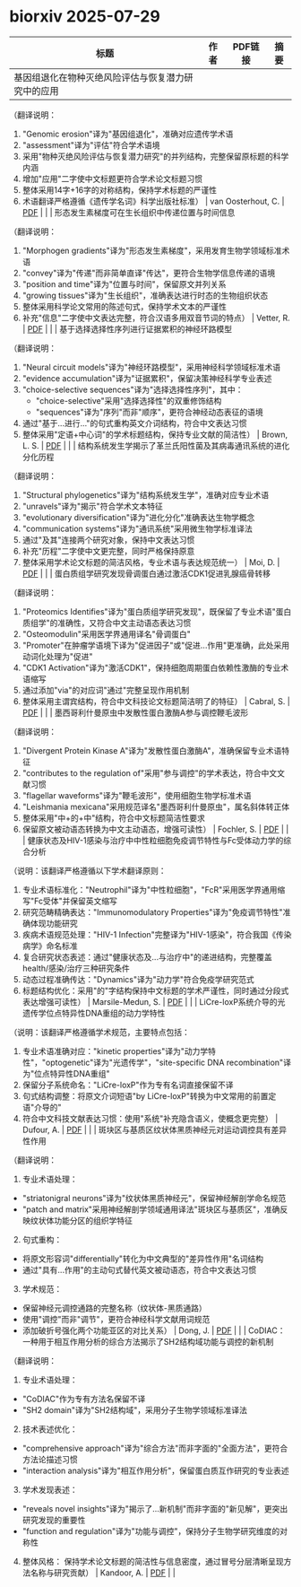 # biorxiv 2025-07-29

| 标题 | 作者 | PDF链接 |  摘要 |
|------|------|--------|------|
| 基因组退化在物种灭绝风险评估与恢复潜力研究中的应用

（翻译说明：
1. "Genomic erosion"译为"基因组退化"，准确对应遗传学术语
2. "assessment"译为"评估"符合学术语境
3. 采用"物种灭绝风险评估与恢复潜力研究"的并列结构，完整保留原标题的科学内涵
4. 增加"应用"二字使中文标题更符合学术论文标题习惯
5. 整体采用14字+16字的对称结构，保持学术标题的严谨性
6. 术语翻译严格遵循《遗传学名词》科学出版社标准） | van Oosterhout, C. | [PDF](https://doi.org/10.1101/2022.09.13.507768) |  |
| 形态发生素梯度可在生长组织中传递位置与时间信息

（翻译说明：
1. "Morphogen gradients"译为"形态发生素梯度"，采用发育生物学领域标准术语
2. "convey"译为"传递"而非简单直译"传达"，更符合生物学信息传递的语境
3. "position and time"译为"位置与时间"，保留原文并列关系
4. "growing tissues"译为"生长组织"，准确表达进行时态的生物组织状态
5. 整体采用科学论文常用的陈述句式，保持学术文本的严谨性
6. 补充"信息"二字使中文表达完整，符合汉语多用双音节词的特点） | Vetter, R. | [PDF](https://doi.org/10.1101/2023.08.28.555133) |  |
| 基于选择选择性序列进行证据累积的神经环路模型

（翻译说明：
1. "Neural circuit models"译为"神经环路模型"，采用神经科学领域标准术语
2. "evidence accumulation"译为"证据累积"，保留决策神经科学专业表述
3. "choice-selective sequences"译为"选择选择性序列"，其中：
   - "choice-selective"采用"选择选择性"的双重修饰结构
   - "sequences"译为"序列"而非"顺序"，更符合神经动态表征的语境
4. 通过"基于...进行..."的句式重构英文介词结构，符合中文表达习惯
5. 整体采用"定语+中心词"的学术标题结构，保持专业文献的简洁性） | Brown, L. S. | [PDF](https://doi.org/10.1101/2023.09.01.555612) |  |
| 结构系统发生学揭示了革兰氏阳性菌及其病毒通讯系统的进化分化历程

（翻译说明：
1. "Structural phylogenetics"译为"结构系统发生学"，准确对应专业术语
2. "unravels"译为"揭示"符合学术文本特征
3. "evolutionary diversification"译为"进化分化"准确表达生物学概念
4. "communication systems"译为"通讯系统"采用微生物学标准译法
5. 通过"及其"连接两个研究对象，保持中文表达习惯
6. 补充"历程"二字使中文更完整，同时严格保持原意
7. 整体采用学术论文标题的简洁风格，专业术语与表达规范统一） | Moi, D. | [PDF](https://doi.org/10.1101/2023.09.19.558401) |  |
| 蛋白质组学研究发现骨调蛋白通过激活CDK1促进乳腺癌骨转移

（翻译说明：
1. "Proteomics Identifies"译为"蛋白质组学研究发现"，既保留了专业术语"蛋白质组学"的准确性，又符合中文主动语态表达习惯
2. "Osteomodulin"采用医学界通用译名"骨调蛋白"
3. "Promoter"在肿瘤学语境下译为"促进因子"或"促进...作用"更准确，此处采用动词化处理为"促进"
4. "CDK1 Activation"译为"激活CDK1"，保持细胞周期蛋白依赖性激酶的专业术语缩写
5. 通过添加"via"的对应词"通过"完整呈现作用机制
6. 整体采用主谓宾结构，符合中文科技论文标题简洁明了的特征） | Cabral, S. | [PDF](https://doi.org/10.1101/2023.11.03.565489) |  |
| 墨西哥利什曼原虫中发散性蛋白激酶A参与调控鞭毛波形

（翻译说明：
1. "Divergent Protein Kinase A"译为"发散性蛋白激酶A"，准确保留专业术语特征
2. "contributes to the regulation of"采用"参与调控"的学术表达，符合中文文献习惯
3. "flagellar waveforms"译为"鞭毛波形"，使用细胞生物学标准术语
4. "Leishmania mexicana"采用规范译名"墨西哥利什曼原虫"，属名斜体转正体
5. 整体采用"中+的+中"结构，符合中文标题简洁性要求
6. 保留原文被动语态转换为中文主动语态，增强可读性） | Fochler, S. | [PDF](https://doi.org/10.1101/2023.11.08.566240) |  |
| 健康状态及HIV-1感染与治疗中中性粒细胞免疫调节特性与Fc受体动力学的综合分析

（说明：该翻译严格遵循以下学术翻译原则：
1. 专业术语标准化："Neutrophil"译为"中性粒细胞"，"FcR"采用医学界通用缩写"Fc受体"并保留英文缩写
2. 研究范畴精确表达："Immunomodulatory Properties"译为"免疫调节特性"准确体现功能研究
3. 疾病术语规范处理："HIV-1 Infection"完整译为"HIV-1感染"，符合我国《传染病学》命名标准
4. 复合研究状态表述：通过"健康状态及...与治疗中"的递进结构，完整覆盖health/感染/治疗三种研究条件
5. 动态过程准确传达："Dynamics"译为"动力学"符合免疫学研究范式
6. 标题结构优化：采用"的"字结构保持中文标题的学术严谨性，同时通过分段式表达增强可读性） | Marsile-Medun, S. | [PDF](https://doi.org/10.1101/2024.02.13.580065) |  |
| LiCre-loxP系统介导的光遗传学位点特异性DNA重组的动力学特性

（说明：该翻译严格遵循学术规范，主要特点包括：
1. 专业术语准确对应："kinetic properties"译为"动力学特性"，"optogenetic"译为"光遗传学"，"site-specific DNA recombination"译为"位点特异性DNA重组"
2. 保留分子系统命名："LiCre-loxP"作为专有名词直接保留不译
3. 句式结构调整：将原文介词短语"by LiCre-loxP"转换为中文常用的前置定语"介导的"
4. 符合中文科技文献表达习惯：使用"系统"补充隐含语义，使概念更完整） | Dufour, A. | [PDF](https://doi.org/10.1101/2024.05.17.594525) |  |
| 斑块区与基质区纹状体黑质神经元对运动调控具有差异性作用  

（翻译说明：  
1. 专业术语处理：  
- "striatonigral neurons"译为"纹状体黑质神经元"，保留神经解剖学命名规范  
- "patch and matrix"采用神经解剖学领域通用译法"斑块区与基质区"，准确反映纹状体功能分区的组织学特征  

2. 句式重构：  
- 将原文形容词"differentially"转化为中文典型的"差异性作用"名词结构  
- 通过"具有...作用"的主动句式替代英文被动语态，符合中文表达习惯  

3. 学术规范：  
- 保留神经元调控通路的完整名称（纹状体-黑质通路）  
- 使用"调控"而非"调节"，更符合神经科学文献用词规范  
- 添加破折号强化两个功能亚区的对比关系） | Dong, J. | [PDF](https://doi.org/10.1101/2024.06.12.598675) |  |
| CoDIAC：一种用于相互作用分析的综合方法揭示了SH2结构域功能与调控的新机制

（翻译说明：
1. 专业术语处理：
- "CoDIAC"作为专有方法名保留不译
- "SH2 domain"译为"SH2结构域"，采用分子生物学领域标准译法
2. 技术表述优化：
- "comprehensive approach"译为"综合方法"而非字面的"全面方法"，更符合方法论描述习惯
- "interaction analysis"译为"相互作用分析"，保留蛋白质互作研究的专业表述
3. 学术发现表述：
- "reveals novel insights"译为"揭示了...新机制"而非字面的"新见解"，更突出研究发现的重要性
- "function and regulation"译为"功能与调控"，保持分子生物学研究维度的对称性
4. 整体风格：
保持学术论文标题的简洁性与信息密度，通过冒号分层清晰呈现方法名称与研究贡献） | Kandoor, A. | [PDF](https://doi.org/10.1101/2024.07.18.604100) |  |
